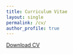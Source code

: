 ```yaml
---
title: Curriculum Vitae
layout: single
permalink: /cv/
author_profile: true
---
```


<a href="test_file.zip" download>Download CV</a>

